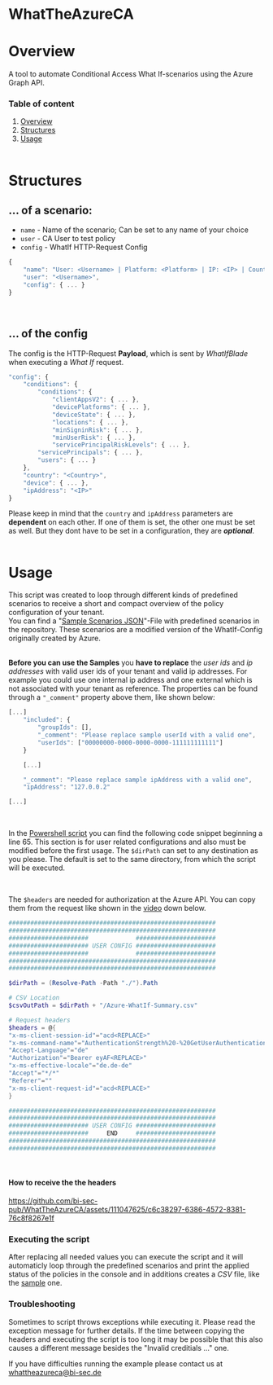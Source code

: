 # WhatTheAzureCA
# Overview
A tool to automate Conditional Access What If-scenarios using the Azure Graph API.

### Table of content
1. [Overview](#overview)
2. [Structures](#structures)
3. [Usage](#usage)
<br><br>

# Structures
## ... of a scenario:
- `name` - Name of the scenario; Can be set to any name of your choice
- `user` - CA User to test policy
- `config` - WhatIf HTTP-Request Config

```javascript
{
    "name": "User: <Username> | Platform: <Platform> | IP: <IP> | Country: <Country> | Device: isCompliant | ServicePrincipal: Any Cloud apps",
    "user": "<Username>",
    "config": { ... }
}
```
<br>

## ... of the config
The config is the HTTP-Request **Payload**, which is sent by *WhatIfBlade* when executing a *What If* request.
```javascript
"config": {
    "conditions": {
        "conditions": {
            "clientAppsV2": { ... },
            "devicePlatforms": { ... },
            "deviceState": { ... },
            "locations": { ... },
            "minSigninRisk": { ... },
            "minUserRisk": { ... },
            "servicePrincipalRiskLevels": { ... },
        "servicePrincipals": { ... },
        "users": { ... }
    },
    "country": "<Country>",         
    "device": { ... },
    "ipAddress": "<IP>"
}
```
Please keep in mind that the `country` and `ipAddress` parameters are **dependent** on each other. If one of them is set, the other one must be set as well. But they dont have to be set in a configuration, they are ***optional***.
<br><br>

# Usage
This script was created to loop through different kinds of predefined scenarios to receive a short and compact overview of the policy configuration of your tenant.<br>
You can find a "[Sample Scenarios JSON](./sample_scenarios.json)"-File with predefined scenarios in the repository. These scenarios are a modified version of the WhatIf-Config originally created by Azure.
<br>
<br>

**Before you can use the Samples** you **have to replace** the *user ids* and *ip addresses* with valid user ids of your tenant and valid ip addresses. For example you could use one internal ip address and one external which is not associated with your tenant as reference. The properties can be found through a `"_comment"` property above them, like shown below:
```javascript
[...]
    "included": {
        "groupIds": [],
        "_comment": "Please replace sample userId with a valid one",
        "userIds": ["00000000-0000-0000-0000-111111111111"]
    } 

    [...]

    "_comment": "Please replace sample ipAddress with a valid one",
    "ipAddress": "127.0.0.2"

[...]
```
<br>

In the [Powershell script](./WhatTheAzureCA.ps1) you can find the following code snippet beginning a line 65. This section is for user related configurations and also must be modified before the first usage. The `$dirPath` can set to any destination as you please. The default is set to the same directory, from which the script will be executed.

<br>

The `$headers` are needed for authorization at the Azure API. You can copy them from the request like shown in the [video](#how-to-receive-the-the-headers) down below.

```powershell
#########################################################
#########################################################
######################             ######################
###################### USER CONFIG ######################
######################             ######################
#########################################################
#########################################################

$dirPath = (Resolve-Path -Path "./").Path

# CSV Location
$csvOutPath = $dirPath + "/Azure-WhatIf-Summary.csv"

# Request headers
$headers = @{
"x-ms-client-session-id"="acd<REPLACE>"
"x-ms-command-name"="AuthenticationStrength%20-%20GetUserAuthenticationPolicy"
"Accept-Language"="de"
"Authorization"="Bearer eyAF<REPLACE>"
"x-ms-effective-locale"="de.de-de"
"Accept"="*/*"
"Referer"=""
"x-ms-client-request-id"="acd<REPLACE>"
}

#########################################################
#########################################################
###################### USER CONFIG ######################
######################     END     ######################
#########################################################
#########################################################
```
<br>

#### How to receive the the headers
https://github.com/bi-sec-pub/WhatTheAzureCA/assets/111047625/c6c38297-6386-4572-8381-76c8f8267e1f



### Executing the script
After replacing all needed values you can execute the script and it will automaticly loop through the predefined scenarios and print the applied status of the policies in the console and in additions creates a *CSV* file, like the [sample](Azure-WhatIf-Summary.csv) one. 


### Troubleshooting
Sometimes to script throws exceptions while executing it. Please read the exception message for further details. If the time between copying the headers and executing the script is too long it may be possible that this also causes a different message besides the "Invalid creditials ..." one.

If you have difficulties running the example please contact us at whattheazureca@bi-sec.de
